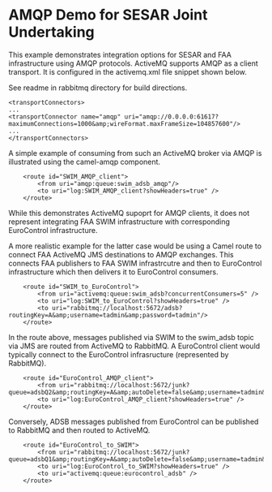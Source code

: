 AMQP Demo for SESAR Joint Undertaking
==============================================

This example demonstrates integration options for SESAR and FAA infrastructure using AMQP protocols.
ActiveMQ supports AMQP as a client transport.  It is configured in the activemq.xml file snippet shown below.

See readme in rabbitmq directory for build directions.

    <transportConnectors>
    ...
    <transportConnector name="amqp" uri="amqp://0.0.0.0:61617?maximumConnections=1000&amp;wireFormat.maxFrameSize=104857600"/>
    ...
    </transportConnectors>

A simple example of consuming from such an ActiveMQ broker via AMQP is illustrated using the camel-amqp component.

        <route id="SWIM_AMQP_client">
            <from uri="amqp:queue:swim_adsb_amqp"/>
            <to uri="log:SWIM_AMQP_client?showHeaders=true" />
        </route>


While this demonstrates ActiveMQ supoprt for AMQP clients, it does not represent integrating FAA SWIM infrastructure
with corresponding EuroControl infrastructure.

A more realistic example for the latter case would be using a Camel route to connect FAA ActiveMQ JMS destinations to
AMQP exchanges.  This connects FAA publishers to FAA SWIM infrastrcutre and then to EuroControl infrastructure which
then delivers it to EuroControl consumers.

        <route id="SWIM_to_EuroControl">
            <from uri="activemq:queue:swim_adsb?concurrentConsumers=5" />
            <to uri="log:SWIM_to_EuroControl?showHeaders=true" />
            <to uri="rabbitmq://localhost:5672/adsb?routingKey=A&amp;username=tadmin&amp;password=tadmin"/>
        </route>

In the route above, messages published via SWIM to the swim_adsb topic via JMS are routed from ActiveMQ to RabbitMQ.
A EuroControl client would typically connect to the EuroControl infrasructure (represented by RabbitMQ).

        <route id="EuroControl_AMQP_client">
            <from uri="rabbitmq://localhost:5672/junk?queue=adsbQ2&amp;routingKey=A&amp;autoDelete=false&amp;username=tadmin&amp;password=tadmin"/>
            <to uri="log:EuroControl_AMQP_client?showHeaders=true" />
        </route>

Conversely, ADSB messages published from EuroControl can be published to RabbitMQ and then routed to ActiveMQ.

        <route id="EuroControl_to_SWIM">
            <from uri="rabbitmq://localhost:5672/junk?queue=adsbQ1&amp;routingKey=A&amp;autoDelete=false&amp;username=tadmin&amp;password=tadmin"/>
            <to uri="log:EuroControl_to_SWIM?showHeaders=true" />
            <to uri="activemq:queue:eurocontrol_adsb" />
        </route>

